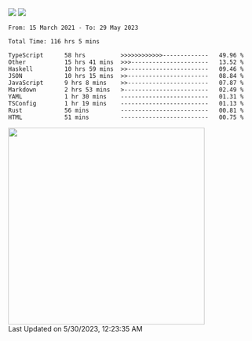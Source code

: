 <div>
  <img src="https://github-readme-stats.vercel.app/api?username=naporin0624&count_private=true&show_icons=true" />
  <img src="https://github-readme-stats.vercel.app/api/top-langs/?username=naporin0624&layout=compact&hide=css" />
  <!--START_SECTION:waka-->

```text
From: 15 March 2021 - To: 29 May 2023

Total Time: 116 hrs 5 mins

TypeScript      58 hrs          >>>>>>>>>>>>-------------   49.96 %
Other           15 hrs 41 mins  >>>----------------------   13.52 %
Haskell         10 hrs 59 mins  >>-----------------------   09.46 %
JSON            10 hrs 15 mins  >>-----------------------   08.84 %
JavaScript      9 hrs 8 mins    >>-----------------------   07.87 %
Markdown        2 hrs 53 mins   >------------------------   02.49 %
YAML            1 hr 30 mins    -------------------------   01.31 %
TSConfig        1 hr 19 mins    -------------------------   01.13 %
Rust            56 mins         -------------------------   00.81 %
HTML            51 mins         -------------------------   00.75 %
```

<!--END_SECTION:waka-->
  
  <!--START_SECTION:lapras-card-->
<a href="https://lapras.com/public/CDQE7TF" target="_blank" rel="noopener noreferrer"><img src="https://lapras-card-generator.vercel.app/api/svg?e=3.56&b=3.48&i=3.5&b1=%23232323&b2=%236d6d6d&i1=%23212121&i2=%23818181&l=ja" width="400" ></a>  
Last Updated on 5/30/2023, 12:23:35 AM
<!--END_SECTION:lapras-card-->
</div>
